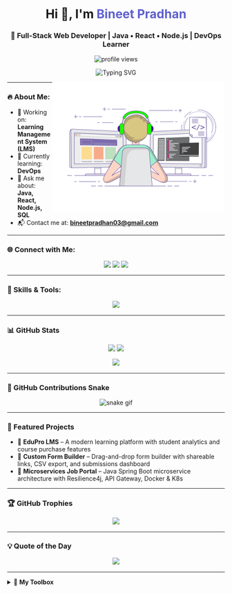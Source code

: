 <h1 align="center">Hi 👋, I'm <span style="color:#5e60ce">Bineet Pradhan</span></h1>
<h3 align="center">🚀 Full-Stack Web Developer | Java • React • Node.js | DevOps Learner</h3>

<p align="center">
  <img src="https://komarev.com/ghpvc/?username=myself-bineet&label=Profile%20views&color=5e60ce&style=flat-square" alt="profile views"/>
</p>

<p align="center">
  <img src="https://readme-typing-svg.demolab.com?font=Fira+Code&size=22&pause=1000&center=true&vCenter=true&width=435&lines=Welcome+to+my+GitHub!;I'm+a+Full-Stack+Developer;Always+learning+new+tech!+💡" alt="Typing SVG" />
</p>

<img align="right" alt="coding gif" width="400" src="https://raw.githubusercontent.com/devSouvik/devSouvik/master/gif3.gif" />

---

### 🔥 About Me:
- 🔭 Working on: **Learning Management System (LMS)**  
- 🌱 Currently learning: **DevOps**  
- 💬 Ask me about: **Java, React, Node.js, SQL**  
- 📬 Contact me at: **bineetpradhan03@gmail.com**

---

### 🌐 Connect with Me:

<p align="center">
  <a href="https://www.linkedin.com/in/bineet-pradhan-2382aa258/" target="_blank"><img src="https://img.shields.io/badge/LinkedIn-%230077B5.svg?&style=for-the-badge&logo=linkedin&logoColor=white"/></a>
  <a href="https://instagram.com/myself_bineet" target="_blank"><img src="https://img.shields.io/badge/Instagram-%23E4405F.svg?&style=for-the-badge&logo=instagram&logoColor=white"/></a>
  <a href="mailto:bineetpradhan03@gmail.com"><img src="https://img.shields.io/badge/Gmail-%23D14836.svg?&style=for-the-badge&logo=gmail&logoColor=white" /></a>
</p>

---

### 🧠 Skills & Tools:

<p align="center">
  <img src="https://skillicons.dev/icons?i=js,ts,react,nextjs,nodejs,express,java,spring,mongodb,mysql,postgresql,html,css,git,docker,figma,ps,vscode" />
</p>

---

### 📊 GitHub Stats

<p align="center">
  <img src="https://github-readme-stats.vercel.app/api?username=myself-bineet&show_icons=true&theme=react&hide_border=true" width="48%"/>
  <img src="https://github-readme-streak-stats.herokuapp.com/?user=myself-bineet&theme=react&hide_border=true" width="48%"/>
</p>

<p align="center">
  <img src="https://github-readme-stats.vercel.app/api/top-langs/?username=myself-bineet&layout=compact&theme=react&hide_border=true" width="48%" />
</p>

---

### 🐍 GitHub Contributions Snake

<p align="center">
  <img src="https://raw.githubusercontent.com/MYSELF-BINEET/MYSELF-BINEET/output/github-contribution-grid-snake.svg" alt="snake gif" />
</p>

---

### 📌 Featured Projects

- 🧠 **EduPro LMS** – A modern learning platform with student analytics and course purchase features  
- 🧾 **Custom Form Builder** – Drag-and-drop form builder with shareable links, CSV export, and submissions dashboard  
- 💼 **Microservices Job Portal** – Java Spring Boot microservice architecture with Resilience4j, API Gateway, Docker & K8s

---

### 🏆 GitHub Trophies

<p align="center">
  <img src="https://github-profile-trophy.vercel.app/?username=myself-bineet&theme=dracula&no-frame=true&row=1&column=7" />
</p>

---

### 💡 Quote of the Day

<p align="center">
  <img src="https://quotes-github-readme.vercel.app/api?type=horizontal&theme=tokyonight" />
</p>

---

<details>
<summary>🧰 <b>My Toolbox</b></summary>

```bash
💻 Languages: Java, JavaScript, TypeScript, Python, SQL
🌐 Frontend: React, Next.js, HTML, CSS
🛠️ Backend: Node.js, Express, Spring Boot
🗃️ Database: MongoDB, PostgreSQL, MySQL
⚙️ DevOps: Docker, CI/CD, Postman
🎨 UI Tools: Figma, Illustrator, Photoshop

